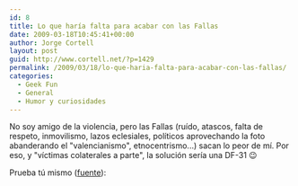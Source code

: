 ```yaml
---
id: 8
title: Lo que haría falta para acabar con las Fallas
date: 2009-03-18T10:45:41+00:00
author: Jorge Cortell
layout: post
guid: http://www.cortell.net/?p=1429
permalink: /2009/03/18/lo-que-haria-falta-para-acabar-con-las-fallas/
categories:
  - Geek Fun
  - General
  - Humor y curiosidades
---
```

No soy amigo de la violencia, pero las Fallas (ruído, atascos, falta de respeto, inmovilismo, lazos eclesiales, políticos aprovechando la foto abanderando el "valencianismo", etnocentrismo...) sacan lo peor de mí. Por eso, y "víctimas colaterales a parte", la solución sería una DF-31 😉

Prueba tú mismo (<a title="http://www.carloslabs.com/node/16" href="http://www.carloslabs.com/node/16" target="_blank">fuente</a>):